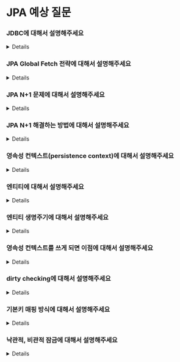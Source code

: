 # JPA 예상 질문

### JDBC에 대해서 설명해주세요

<details>

자바에서 데이터베이스에 연결 및 작업하기 위한 자바 표준 인터페이스입니다. 데이터베이스 벤더와는 상관없이 하나의 jdbc api를 이용해 데이터베이스에서 작업을 처리할 수 있습니다.

</details>

### JPA Global Fetch 전략에 대해서 설명해주세요

<details>

해당 엔티티를 조회할 때 연관된 엔티티를 함께 조회할 것인지 아닌지를 설정하는 것을 말합니다.
종류는 eager, lazy 두 가지가 있습니다. eager는 연관된 엔티티를 함께 조회하는 것을 말하고 lazy는 함께 조회하지 않고 연관된 엔티티를 프록시 객체로 담아놓고 실제 사용할 때 데이터베이스에 조회하는 것을 말합니다.
기본적으로 ManyToOne, OneToOne 은 eager 전략을 사용하고 ManyToMany, OneToMany는 lazy 전략을 사용합니다.

</details>

### JPA N+1 문제에 대해서 설명해주세요

<details>

엔티티를 조회할 때 연관 관계에 있는 엔티티의 개수만큼 N번 조회 그리고 해당 엔티티 조회 쿼리 한번 발생하여 한번 발생해야 될 쿼리가 N번 더 발생하여 성능 이슈를 일으키는 것을 말합니다.

</details>

### JPA N+1 해결하는 방법에 대해서 설명해주세요

<details>

해결하기 위해 총 세 가지 방법이 있습니다.
첫 번째로, GlobalFetch 전략을 EAGER에서 LAZY로 변경시키는 방법이 있습니다.
두 번째로, Fetch join을 이용해서 조회 시에 연관된 엔티티의 데이터들도 함께 조회해서 가져오는 방식이 있습니다.
세 번째로, EntityGraph라는 어노테이션을 이용하여 페치 조인을 하는 방법이 있습니다. 이 방식은 페치 조인과 차이점은 inner join이 아닌 left join으로 조인한다는 것입니다.

</details>

### 영속성 컨텍스트(persistence context)에 대해서 설명해주세요

<details>

엔티티들을 저장하고 관리하는 공간을 말합니다.

</details>

### 엔티티에 대해서 설명해주세요

<details>

데이터베이스 테이블과 1:1 매칭되는 클래스를 엔티티라고 합니다. 이 엔티티는 영속성 컨텍스트에서 관리되어 여러 이점을 얻을 수 있습니다.

</details>

### 엔티티 생명주기에 대해서 설명해주세요

<details>

엔티티의 상태는 준영속성, 영속성, 비영속성, 삭제가 있습니다.
비영속성은 영속성 컨텍스트에서 관리되지 않는 전혀 관계없는 객체를 말합니다.
영속성은 영속성 컨텍스트에서 관리되고 있는 객체를 말합니다.
준영속성은 영속성 컨텍스트에서 관리되다가 분리된 엔티티를 말하고 삭제는 영속성 컨텍스트와 데이터베이스에서 삭제된 객체를 말합니다.

</details>

### 영속성 컨텍스트를 쓰게 되면 이점에 대해서 설명해주세요

<details>

1차 캐시, 동일성 보장, 지연 로딩, 쓰기 지연, 변경 감지(dirty checking)이 있습니다.
1차 캐시는 영속성 컨텍스트에 엔티티들을 저장하고 해당 엔티티를 또 사용해야 될 때 데이터베이스까지 거치지 않고 바로 캐시에서 꺼내어 사용할 수 있게 해주는 것을 말합니다.
쓰기 지연은 매번 쿼리문을 발생시킬 때마다 커넥션 객체를 이용해서 db에 접근하는 것이 아니라 모든 쿼리문을 모아놨다가 트랜잭션이 끝날 시점에 한꺼번에 쿼리문을 보내는 것을 말합니다.
지연 로딩은 연관 관계가 있는 엔티티를 조회할 때 바로 가져오는 것이 아니라 필요로할 때 쿼리문을 발생 시켜 가져오는 것을 말하고 이를 통해 불필요한 데이터 참조를 줄일 수 있습니다.
변경 감지는 영속성 컨텍스트에서 관리되는 객체라면 사용자가 직접 쿼리문을 만들어주지 않아도 자동으로 변경된 엔티티를 감지하여 쿼리문으로 만들어 업데이트를 시켜주는 것을 말합니다.
동일성 보장은 영속성 컨텍스트에서 관리되고 있는 엔티티를 가져올 때 항상 같은 주소를 가질 수 있게 동일성을 보장하는 것을 말합니다.

</details>

### dirty checking에 대해서 설명해주세요

<details>

트랜잭션이 끝나는 시점에 영속성 컨텍스트에서 관리되는 엔티티 중에서 변화가 있는 엔티티를 찾아서 데이터베이스 자동으로 반영시켜주는 것을 말합니다.

</details>

### 기본키 매핑 방식에 대해서 설명해주세요

<details>

직접 할당하는 방식과 자동 생성 방식이 있습니다.
직접 할당하는 방식은 사용자가 @Id를 통해서 직접 주키를 설정하는 방식이고 자동 생성 방식은 @GeneratedValue를 이용해 기본키 생성 방식을 데이터베이스에 위임하는 방식입니다.
자동 생성 방식에는 IDENTITY, SEQUENCE, TABLE, AUTO로 나눠져있습니다.
identity는 키 생성 방법을 DB에 위임하는 방식입니다.
sequence는 db sequence object를 사용하는 방식입니다.
table는 키 생성 전용 테이블을 따로 만들어서 키를 관리하는 방식입니다.
auto는 벤더에 따라 자동으로 설정되는 방식입니다.

</details>

### 낙관적, 비관적 잠금에 대해서 설명해주세요

<details>

낙관적 잠금은 동시에 데이터 갱신이 일어나지 않을 것이라고 보는 것을 말합니다. 예를 들어 회원정보 변경이 있습니다.
비관적 잠금은 동시에 데이터 갱신이 발생할 것이라 보고 잠금을 거는 것을 말합니다. 예로 계좌이체나 재고 변경이 있습니다.

</details>